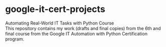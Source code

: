 # google-it-cert-projects
Automating Real-World IT Tasks with Python Course<br>
This repository contains my work (drafts and final copies) from the 6th and final course from the Google IT Automation with Python Certification program.
